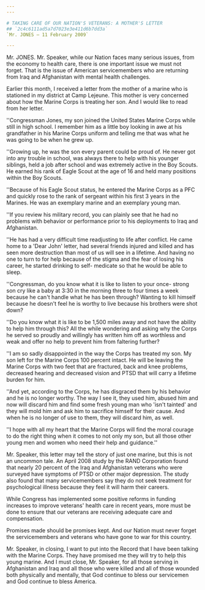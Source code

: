```yaml
---
---

# TAKING CARE OF OUR NATION'S VETERANS: A MOTHER'S LETTER
## `2c4c6111ad5a7d7023e3e411d6b7dd3a`
`Mr. JONES — 11 February 2009`

---
```



Mr. JONES. Mr. Speaker, while our Nation faces many serious issues, 
from the economy to health care, there is one important issue we must 
not forget. That is the issue of American servicemembers who are 
returning from Iraq and Afghanistan with mental health challenges.

Earlier this month, I received a letter from the mother of a marine 
who is stationed in my district at Camp Lejeune. This mother is very 
concerned about how the Marine Corps is treating her son. And I would 
like to read from her letter.

''Congressman Jones, my son joined the United States Marine Corps 
while still in high school. I remember him as a little boy looking in 
awe at his grandfather in his Marine Corps uniform and telling me that 
was what he was going to be when he grew up.

''Growing up, he was the son every parent could be proud of. He never 
got into any trouble in school, was always there to help with his 
younger siblings, held a job after school and was extremely active in 
the Boy Scouts. He earned his rank of Eagle Scout at the age of 16 and 
held many positions within the Boy Scouts.

''Because of his Eagle Scout status, he entered the Marine Corps as a 
PFC and quickly rose to the rank of sergeant within his first 3 years 
in the Marines. He was an exemplary marine and an exemplary young man.

''If you review his military record, you can plainly see that he had 
no problems with behavior or performance prior to his deployments to 
Iraq and Afghanistan.

''He has had a very difficult time readjusting to life after 
conflict. He came home to a 'Dear John' letter, had several friends 
injured and killed and has seen more destruction than most of us will 
see in a lifetime. And having no one to turn to for help because of the 
stigma and the fear of losing his career, he started drinking to self-
medicate so that he would be able to sleep.

''Congressman, do you know what it is like to listen to your once-
strong son cry like a baby at 3:30 in the morning three to four times a 
week because he can't handle what he has been through? Wanting to kill 
himself because he doesn't feel he is worthy to live because his 
brothers were shot down?

''Do you know what it is like to be 1,500 miles away and not have the 
ability to help him through this? All the while wondering and asking 
why the Corps he served so proudly and willingly has written him off as 
worthless and weak and offer no help to prevent him from faltering 
further?

''I am so sadly disappointed in the way the Corps has treated my son. 
My son left for the Marine Corps 100 percent intact. He will be leaving 
the Marine Corps with two feet that are fractured, back and knee 
problems, decreased hearing and decreased vision and PTSD that will 
carry a lifetime burden for him.

''And yet, according to the Corps, he has disgraced them by his 
behavior and he is no longer worthy. The way I see it, they used him, 
abused him and now will discard him and find some fresh young man who 
'isn't tainted' and they will mold him and ask him to sacrifice himself 
for their cause. And when he is no longer of use to them, they will 
discard him, as well.

''I hope with all my heart that the Marine Corps will find the moral 
courage to do the right thing when it comes to not only my son, but all 
those other young men and women who need their help and guidance.''

Mr. Speaker, this letter may tell the story of just one marine, but 
this is not an uncommon tale. An April 2008 study by the RAND 
Corporation found that nearly 20 percent of the Iraq and Afghanistan 
veterans who were surveyed have symptoms of PTSD or other major 
depression. The study also found that many servicemembers say they do 
not seek treatment for psychological illness because they feel it will 
harm their careers.

While Congress has implemented some positive reforms in funding 
increases to improve veterans' health care in recent years, more must 
be done to ensure that our veterans are receiving adequate care and 
compensation.

Promises made should be promises kept. And our Nation must never 
forget the servicemembers and veterans who have gone to war for this 
country.

Mr. Speaker, in closing, I want to put into the Record that I have 
been talking with the Marine Corps. They have promised me they will try 
to help this young marine. And I must close, Mr. Speaker, for all those 
serving in Afghanistan and Iraq and all those who were killed and all 
of those wounded both physically and mentally, that God continue to 
bless our servicemen and God continue to bless America.
